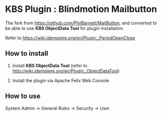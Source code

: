 # KBS Plugin : Blindmotion Mailbutton

The fork from https://github.com/PhilBarnett/MailButton, and converted to be able to use **KBS ObjectData Tool** for plugin installation

Refer to https://wiki.idempiere.org/en/Plugin:_PeriodOpenClose

## How to install

1. Install **KBS ObjectData Tool**
(refer to http://wiki.idempiere.org/en/Plugin:_ObjectDataTool)

2. Install the plugin via Apache Felix Web Console

## How to use

System Admin -> General Rules -> Security -> User


